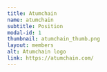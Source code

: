 ```yaml
---
title: Atumchain
name: atumchain
subtitle: Position
modal-id: 1
thumbnail: atumchain_thumb.png
layout: members
alt: Atumchain logo
link: https://atumchain.com/
---
```


